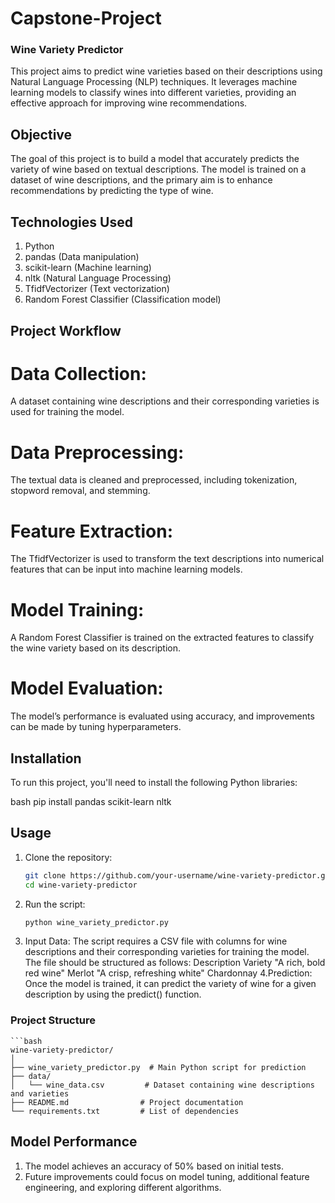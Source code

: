 # Capstone-Project
### Wine Variety Predictor
This project aims to predict wine varieties based on their descriptions using Natural Language Processing (NLP) techniques. It leverages machine learning models to classify wines into different varieties, providing an effective approach for improving wine recommendations.

## Objective
The goal of this project is to build a model that accurately predicts the variety of wine based on textual descriptions. The model is trained on a dataset of wine descriptions, and the primary aim is to enhance recommendations by predicting the type of wine.

## Technologies Used
1. Python
2. pandas (Data manipulation)
3. scikit-learn (Machine learning)
4. nltk (Natural Language Processing)
5. TfidfVectorizer (Text vectorization)
6. Random Forest Classifier (Classification model)

## Project Workflow
# Data Collection:
A dataset containing wine descriptions and their corresponding varieties is used for training the model.

# Data Preprocessing:
The textual data is cleaned and preprocessed, including tokenization, stopword removal, and stemming.

# Feature Extraction:
The TfidfVectorizer is used to transform the text descriptions into numerical features that can be input into machine learning models.

# Model Training:
A Random Forest Classifier is trained on the extracted features to classify the wine variety based on its description.

# Model Evaluation:
The model’s performance is evaluated using accuracy, and improvements can be made by tuning hyperparameters.

## Installation
To run this project, you'll need to install the following Python libraries:

bash
pip install pandas scikit-learn nltk

## Usage
1. Clone the repository:
   ```bash
   git clone https://github.com/your-username/wine-variety-predictor.git
   cd wine-variety-predictor
2. Run the script:
   ```bash
   python wine_variety_predictor.py
3. Input Data: The script requires a CSV file with columns for wine descriptions and their corresponding varieties for training the model.
    The file should be structured as follows:
   Description	             Variety
"A rich, bold red wine"	     Merlot
"A crisp, refreshing white"	 Chardonnay
4.Prediction: Once the model is trained, it can predict the variety of wine for a given description by using the predict() function.

### Project Structure
    ```bash
    wine-variety-predictor/
    │
    ├── wine_variety_predictor.py  # Main Python script for prediction
    ├── data/
    │   └── wine_data.csv         # Dataset containing wine descriptions and varieties
    ├── README.md                # Project documentation
    └── requirements.txt         # List of dependencies


## Model Performance
1. The model achieves an accuracy of 50% based on initial tests.
2. Future improvements could focus on model tuning, additional feature engineering, and exploring different algorithms.

